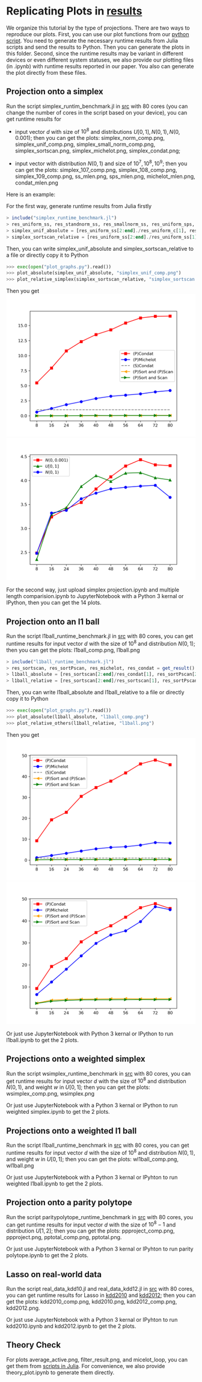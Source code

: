# Replicating Plots in [results](results)

We organize this tutorial by the type of projections. There are two ways to reproduce our plots. First, you can use our plot functions from our [python script](/src/plot_graphs.py). You need to generate the necessary runtime results from Julia scripts and send the results to Python. Then you can generate the plots in this folder. Second, since the runtime results may be variant in different devices or even different system statuses, we also provide our plotting files (in .ipynb) with runtime results reported in our paper. You also can generate the plot directly from these files.

## Projection onto a simplex

Run the script simplex_runtim_benchmark.jl in [src](src) with 80 cores (you can change the number of cores in the script based on your device), you can get runtime results for
- input vector $d$ with size of $10^8$ and distributions $U[0,1], N(0,1), N(0, 0.001)$; then you can get the plots: simplex_norm_comp.png, simplex_unif_comp.png, simplex_small_norm_comp.png, simplex_sortscan.png, simplex_michelot.png, simplex_condat.png;

- input vector with distribution $N(0,1)$ and size of $10^7, 10^8, 10^9$; then you can get the plots: simplex_107_comp.png, simplex_108_comp.png, simplex_109_comp.png, ss_mlen.png, sps_mlen.png, michelot_mlen.png, condat_mlen.png

Here is an example:

For the first way, generate runtime results from Julia firstly
```julia
> include("simplex_runtime_benchmark.jl")
> res_uniform_ss, res_standnorm_ss, res_smallnorm_ss, res_uniform_sps, res_standnorm_sps, res_smallnorm_sps, res_uniroms_m, res_standnorm_m, res_smallnorm_m, res_uniform_c, res_standnorm_c, res_smallnorm_c = get_result_length()
> simplex_unif_absolute = [res_uniform_ss[2:end]./res_uniform_c[1], res_uniform_sps[2:end]./res_uniform_c[1], res_uniform_m[2:end]./res_uniform_c[1], res_uniform_c[2:end]./res_uniform_c[1]]
> simplex_sortscan_relative = [res_uniform_ss[2:end]./res_uniform_ss[1], res_standnorm_ss[2:end]./res_standnorms[1], res_smallnorm_ss[2:end]./res_smallnorm_ss[1]]
```
Then, you can write simplex_unif_absolute and simplex_sortscan_relative to a file or directly copy it to Python

```python
>>> exec(open("plot_graphs.py").read())
>>> plot_absolute(simplex_unif_absolute, "simplex_unif_comp.png")
>>> plot_relative_simplex(simplex_sortscan_relative, "simplex_sortscan.png")
```

Then you get
![simplex_unif_comp.png](simplex_unif_comp.png)
![simplex_sortscan.png](simplex_sortscan.png)

For the second way, just upload simplex projection.ipynb and multiple length comparision.ipynb to JupyterNotebook with a Python 3 kernal or IPython, then you can get the 14 plots.

## Projection onto an l1 ball

Run the script l1ball_runtime_benchmark.jl in [src](src) with 80 cores, you can get runtime results for input vector $d$ with the size of $10^8$ and distribution $N(0,1)$; then you can get the plots: l1ball_comp.png, l1ball.png

```julia
> include("l1ball_runtime_benchmark.jl")
> res_sortscan, res_sortPscan, res_michelot, res_condat = get_result()
> l1ball_absolute = [res_sortscan[2:end]/res_condat[1], res_sortPscan[2:end]/res_condat[1], res_michelot[2:end]/res_condat[1], res_condat[2:end]/res_condat[1]]
> l1ball_relative = [res_sortscan[2:end]/res_sortscan[1], res_sortPscan[2:end]/res_sortPscan[1], res_michelot[2:end]/res_michelot[1], res_condat[2:end]/res_condat[1]]
```
Then, you can write l1ball_absolute and l1ball_relative to a file or directly copy it to Python

```python
>>> exec(open("plot_graphs.py").read())
>>> plot_absolute(l1ball_absolute, "l1ball_comp.png")
>>> plot_relative_others(l1ball_relative, "l1ball.png")
```

Then you get
![l1ball_comp.png](l1ball_comp.png)
![l1ball.png](l1ball.png)

Or just use JupyterNotebook with Python 3 kernal or IPython to run l1ball.ipynb to get the 2 plots.

## Projections onto a weighted simplex

Run the script wsimplex_runtime_benchmark in [src](src) with 80 cores, you can get runtime results for input vector $d$ with the size of $10^8$ and distribution $N(0,1)$, and weight $w$ in $U[0,1]$; then you can get the plots: wsimplex_comp.png, wsimplex.png

Or just use JupyterNotebook with a Python 3 kernal or IPython to run weighted simplex.ipynb to get the 2 plots.

## Projections onto a weighted l1 ball

Run the script l1ball_runtime_benchmark in [src](src) with 80 cores, you can get runtime results for input vector $d$ with the size of $10^8$ and distribution $N(0,1)$, and weight $w$ in $U[0,1]$; then you can get the plots: wl1ball_comp.png, wl1ball.png

Or just use JupyterNotebook with a Python 3 kernal or IPyhton to run weighted l1ball.ipynb to get the 2 plots.

## Projection onto a parity polytope

Run the script paritypolytope_runtime_benchmark in [src](src) with 80 cores, you can get runtime results for input vector $d$ with the size of $10^8-1$ and distribution $U[1,2]$; then you can get the plots: ppproject_comp.png, ppproject.png, pptotal_comp.png, pptotal.png.

Or just use JupyterNotebook with a Python 3 kernal or IPyhton to run parity polytope.ipynb to get the 2 plots.

## Lasso on real-world data

Run the script real_data_kdd10.jl and real_data_kdd12.jl in [src](src) with 80 cores, you can get runtime results for Lasso in [kdd2010](https://www.csie.ntu.edu.tw/~cjlin/libsvmtools/datasets/binary.html#kdd2010%20(algebra)) and [kdd2012](https://www.csie.ntu.edu.tw/~cjlin/libsvmtools/datasets/binary.html#kdd2012); then you can get the plots: kdd2010_comp.png, kdd2010.png, kdd2012_comp.png, kdd2012.png.

Or just use JupyterNotebook with a Python 3 kernal or IPyhton to run kdd2010.ipynb and kdd2012.ipynb to get the 2 plots.

## Theory Check

For plots average_active.png, filter_result.png, and micelot_loop, you can get them from [scripts in Julia](/src/theory_check). For convenience, we also provide theory_plot.ipynb to generate them directly.
